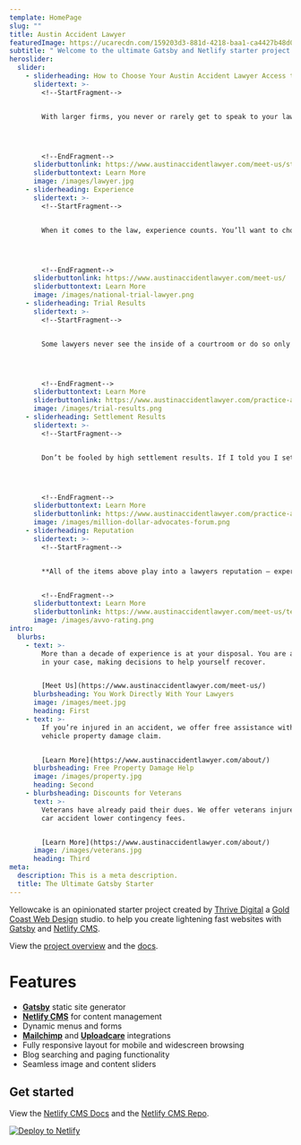 ```yaml
---
template: HomePage
slug: ""
title: Austin Accident Lawyer
featuredImage: https://ucarecdn.com/159203d3-881d-4218-baa1-ca4427b48d0d/
subtitle: " Welcome to the ultimate Gatsby and Netlify starter project."
heroslider:
  slider:
    - sliderheading: How to Choose Your Austin Accident Lawyer Access to Your Lawyer
      slidertext: >-
        <!--StartFragment-->


        With larger firms, you never or rarely get to speak to your lawyer. If being able to speak to the person in charge of your case isn’t important, then don’t worry about this section. Our clients generally like to speak to the person with the knowledge of the law and how it applies to their case. They want to know that their calls will be promptly returned and their emails answered.




        <!--EndFragment-->
      sliderbuttonlink: https://www.austinaccidentlawyer.com/meet-us/staff/andrew-traub/
      sliderbuttontext: Learn More
      image: /images/lawyer.jpg
    - sliderheading: Experience
      slidertext: >-
        <!--StartFragment-->


        When it comes to the law, experience counts. You’ll want to choose a lawyer who focuses on the area of law you need help in. A great divorce lawyer does not make a great negligence or accident lawyer. Make sure the lawyer you hire has lots of experience with your type of injury, injury cause, or preferably both. Andrew has worked exclusively on injury claims since 2007.




        <!--EndFragment-->
      sliderbuttonlink: https://www.austinaccidentlawyer.com/meet-us/
      sliderbuttontext: Learn More
      image: /images/national-trial-lawyer.png
    - sliderheading: Trial Results
      slidertext: >-
        <!--StartFragment-->


        Some lawyers never see the inside of a courtroom or do so only once or twice in their career. Be sure to ask your lawyer both when was the last time he tried a case and what was the result. If he hasn’t tried a case in a few years, beware. Insurance companies know who takes cases to trial and who doesn’t. Assume the worst – that the insurance company will deny, delay, and offer you pennies of your claim’s value and force you to go to trial to get justice. If the insurance company knows your lawyer won’t go to trial, how do you think that affects their valuation of your case? Our firm has obtained a top 100 verdict in all of Texas two years in a row (for all trials, not just personal injury)!




        <!--EndFragment-->
      sliderbuttontext: Learn More
      sliderbuttonlink: https://www.austinaccidentlawyer.com/practice-areas/
      image: /images/trial-results.png
    - sliderheading: Settlement Results
      slidertext: >-
        <!--StartFragment-->


        Don’t be fooled by high settlement results. If I told you I settled a case for $1,000,000 that might sound great, but what if the case was worth $2,000,000? Settlement results by themselves are meaningless. You need to know if liability was admitted or fought, where there any factors that made this case stand out (like a drunk driver), what were the injuries, how painful were they, how long did they last, and how did they interfere with that persons life. Of course, the amount of available insurance is also important and usually limits the amount that can be recovered. But sometime, an experienced lawyer will recover more than the policy limits for their client. We’ve done that many times with ultimate resolution for our clients being anywhere from 5 times the policy limit to 40 times the policy limit.




        <!--EndFragment-->
      sliderbuttontext: Learn More
      sliderbuttonlink: https://www.austinaccidentlawyer.com/practice-areas/
      image: /images/million-dollar-advocates-forum.png
    - sliderheading: Reputation
      slidertext: >-
        <!--StartFragment-->


        **All of the items above play into a lawyers reputation – experience, settlement results, and trial results, as well as opinions from clients and other attorneys affect the lawyers reputation. A lawyer with a good reputation will generally be better to work with than one who does not have a good reputation. Check out your potential lawyer’s reputation online before you hire him or her.**


        <!--EndFragment-->
      sliderbuttontext: Learn More
      sliderbuttonlink: https://www.austinaccidentlawyer.com/meet-us/testimonials/
      image: /images/avvo-rating.png
intro:
  blurbs:
    - text: >-
        More than a decade of experience is at your disposal. You are a partner
        in your case, making decisions to help yourself recover.


        [Meet Us](https://www.austinaccidentlawyer.com/meet-us/)
      blurbsheading: You Work Directly With Your Lawyers
      image: /images/meet.jpg
      heading: First
    - text: >-
        If you’re injured in an accident, we offer free assistance with your
        vehicle property damage claim.


        [Learn More](https://www.austinaccidentlawyer.com/about/)
      blurbsheading: Free Property Damage Help
      image: /images/property.jpg
      heading: Second
    - blurbsheading: Discounts for Veterans
      text: >-
        Veterans have already paid their dues. We offer veterans injured in a
        car accident lower contingency fees.


        [Learn More](https://www.austinaccidentlawyer.com/about/)
      image: /images/veterans.jpg
      heading: Third
meta:
  description: This is a meta description.
  title: The Ultimate Gatsby Starter
---
```


Yellowcake is an opinionated starter project created by [Thrive Digital](https://thriveweb.com.au/) a [Gold Coast Web Design](https://thriveweb.com.au/) studio. to help you create lightening fast websites with [Gatsby](https://gatsbyjs.org) and [Netlify CMS](https://netlifycms.org).

View the [project overview](https://thriveweb.com.au/the-lab/yellowcake-gatsby-react-js-starter-project/) and the [docs](https://github.com/thriveweb/yellowcake/blob/master/README.md).

# Features

- **[Gatsby](https://gatsbyjs.org)** static site generator
- **[Netlify CMS](https://github.com/netlify/netlify-cms)** for content management
- Dynamic menus and forms
- **[Mailchimp](http://mailchimp.com)** and **[Uploadcare](https://uploadcare.com)** integrations
- Fully responsive layout for mobile and widescreen browsing
- Blog searching and paging functionality
- Seamless image and content sliders

## Get started

View the [Netlify CMS Docs](https://www.netlifycms.org/docs/) and the [Netlify CMS Repo](https://github.com/netlify/netlify-cms).

[![Deploy to Netlify](https://www.netlify.com/img/deploy/button.svg)](https://app.netlify.com/start/deploy?repository=https://github.com/thriveweb/yellowcake&stack=cms)

